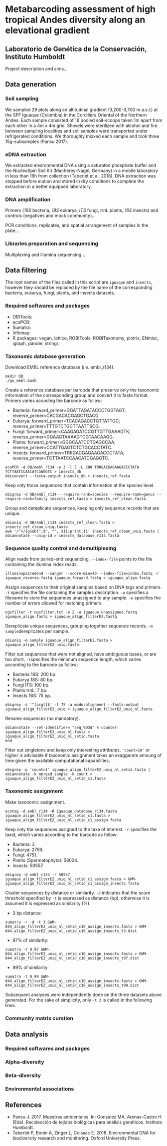 # Metabarcoding assessment of high tropical Andes diversity along an elevational gradient

## Laboratorio de Genética de la Conservación, Instituto Humboldt

Project description and aims...


## Data generation

### Soil sampling

We sampled 29 plots along an altitudinal gradient (3,200-3,700 m.a.s.l.) at the SFF Iguaque (Colombia) in the Cordillera Oriental of the Northern Andes. Each sample consisted of 16 pooled soil-scoops taken 1m apart from each other in a 4m x 4m grid. Shovels were sterilized with alcohol and fire between sampling localities and soil samples were transported under refrigerated conditions. We thoroughly mixxed each sample and took three 15g-subsamples (Pansu 2017). 

### eDNA extraction

We extracted environmental DNA using a saturated phosphate buffer and the NucleoSpin Soil Kit (Macherey-Nagel, Germany) in a mobile laboratory in less than 16h from collection (Taberlet et al. 2018). DNA extraction was stopped before elution and stored in dry conditions to complete the extraction in a better equipped laboratory. 


### DNA amplification

Primers (*16S* bacteria, *18S* eukarya, *ITS* fungi, *trnL* plants, *16S* insects) and controls (negatives and mock community)...

PCR conditions, replicates, and spatial arrangement of samples in the plate...


### Libraries preparation and sequencing

Multiplexing and Illumina sequencing...


## Data filtering

The root names of the files called in this script are ```iguaque``` and ```insects```, however they should be replaced by the file name of the corresponding bacteria, eukarya, fungi, plants, and insects datasets. 

### Required softwares and packages

+ OBITools: 
+ ecoPCR: 
+ Sumatra: 
+ Infomap: 
+ R packages: vegan, lattice, ROBITools, ROBITaxonomy, plotrix, ENmisc, igraph, pander, stringr.


### Taxonomic database generation

Download EMBL reference database (i.e. embl_r134).

```
mkdir DB
./go_embl.bash
```

Create a reference database per barcode that preserve only the taxonomic information of the corresponding group and convert it to fasta format. Primers varies accoding the barcode as follow:

+ Bacteria: forward_primer=GGATTAGATACCCTGGTAGT; reverse_primer=CACGACACGAGCTGACG.
+ Eukarya: forward_primer=TCACAGACCTGTTATTGC; reverse_primer=TTTGTCTGCTTAATTSCG.
+ Fungi: forward_primer=CAAGAGATCCGTTGTTGAAAGTK; reverse_primer=GGAAGTAAAAGTCGTAACAAGG.
+ Plants: forward_primer=GGGCAATCCTGAGCCAA; reverse_primer=CCATTGAGTCTCTGCACCTATC.
+ Insects: forward_primer=TRRGACGAGAAGACCCTATA; reverse_primer=TCTTAATCCAACATCGAGGTC.

```
ecoPCR -d DB/embl_r134 -e 3 -l 5 -L 200 TRRGACGAGAAGACCCTATA TCTTAATCCAACATCGAGGTC > insects_db
obiconvert --fasta-output insects_db > insects_ref.fasta
```

Keep only those sequences that contain information at the species level.

```
obigrep -d DB/embl_r134 --require-rank=species --require-rank=genus --require-rank=family insects_ref.fasta > insects_ref_clean.fasta
```

Group and dereplicate sequences, keeping only sequence records that are unique.

```
obiuniq -d DB/embl_r134 insects_ref_clean.fasta > insects_ref_clean_uniq.fasta
awk '/^>/{gsub(";$", "", $1);print;}1' insects_ref_clean_uniq.fasta | obiannotate --uniq-id > insects_database_r134.fasta
```


### Sequence quality control and demultiplexing

Align reads from paired-end sequencing. ```--index-file``` points to the file containing the illumina index reads.

```
illuminapairedend --sanger --score-min=40 --index-file=index.fastq -r iguaque_reverse.fastq iguaque_forward.fastq > iguaque_align.fastq
```

Assign sequences to their original samples based on DNA tags and primers. ```-t``` specifies the file containing the samples description. ```-u``` specifies a filename to store the sequences unassigned to any sample. ```-e``` specifies the number of errors allowed for matching primers.

```
ngsfilter -t ngsfilter.txt -e 2 -u iguaque_unassigned.fastq iguaque_align.fastq > iguaque_align_filterE2.fastq
```

Dereplicate unique sequences, grouping together sequence records. ```-m sample```dereplicates per sample.

```
obiuniq -m sample iguaque_align_filterE2.fasta > iguaque_align_filterE2_uniq.fasta
```

Filter out sequences that were not aligned, have ambiguous bases, or are too short. ```-l```specifies the minimum sequence length, which varies according to the barcode as follow:

+ Bacteria 16S: 200 bp.
+ Eukarya 18S: 80 bp.
+ Fungi ITS: 100 bp.
+ Plants trnL: 7 bp.
+ Insects 16S: 75 bp.

```
obigrep -s '^[acgt]$' -l 75 -a mode:alignment --fasta-output iguaque_align_filterE2_uniq > iguaque_align_filterE2_uniq_nl.fasta
```

Rename sequences (no mandatory).

```
obiannotate --set-identifier='"seq_%03d" % counter' iguaque_align_filterE2_uniq_nl.fasta > iguaque_align_filterE2_uniq_nl_setid.fasta
end
```

Filter out singletons and keep only interesting attributes. ```'count>10'``` or higher is advisable if taxonomic assignment takes an exaggerate amoung of time given the available computational capabilities.

```
obigrep -p 'count>1' iguaque_align_filterE2_uniq_nl_setid.fasta | obiannotate -k merged_sample -k count > iguaque_align_filterE2_uniq_nl_setid_c1.fasta
```

### Taxonomic assignment 

Make taxonomic assignment.

```
ecotag -d embl_r134 -R iguaque_database_r134.fasta iguaque_align_filterE2_uniq_nl_setid_c1.fasta > iguaque_align_filterE2_uniq_nl_setid_c1_assign.fasta
```

Keep only the sequences assigned to the taxa of interest. ```-r``` specifies the taxid, which varies according to the barcode as follow:

+ Bacteria: 2.
+ Eukarya: 2759.
+ Fungi: 4751.
+ Plants (Spermatophyta): 58024.
+ Insects: 50557.

```
obigrep -d embl_r134 -r 50557 iguaque_align_filterE2_uniq_nl_setid_c1_assign.fasta > GWM-iguaque_align_filterE2_uniq_nl_setid_c1_assign_insects.fasta
```

Cluster sequences by distance or similarity. ```-d``` indicates that the score threshold specified by ```-t``` is expressed as distance (bp), otherwise it is assumed it is expressed as similarity (%).

+ 3 bp distance:  

```
sumatra -r -d -t 3 GWM-844_align_filterE2_uniq_nl_setid_c10_assign_insects.fasta > GWM-844_align_filterE2_uniq_nl_setid_c10_assign_insects_t3.dist
```

+ 97% of similarity: 

```
sumatra -t 0.97 GWM-844_align_filterE2_uniq_nl_setid_c10_assign_insects.fasta > GWM-844_align_filterE2_uniq_nl_setid_c10_assign_insects_t97.dist
```

+ 99% of similarity: 

```
sumatra -t 0.99 GWM-844_align_filterE2_uniq_nl_setid_c10_assign_insects.fasta > GWM-844_align_filterE2_uniq_nl_setid_c10_assign_insects_t99.dist
```

Subsequent analyses were independently done on the three datasets above generated. For the sake of simplicity, only ```-t 3``` is called in the following lines.






### Community matrix curation





## Data analysis

### Required softwares and packages



### Alpha-diversity





### Beta-diversity






### Environmental associations





## References

+ Pansu J. 2017. Muestras ambientales. In: Gonzalez MA, Arenas-Castro H (Eds). Recolección de tejidos biológicas para análisis genéticos. Instituto Humboldt.
+ Taberlet P, Bonin A, Zinger L, Coissac E. 2018. Environmental DNA for biodiversity research and monitoring. Oxford University Press.
